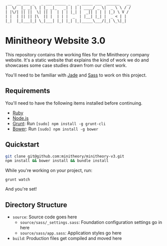 ```
 __  __ ___ _   _ ___ _____ _   _ _____ ___  ______   __
|  \/  |_ _| \ | |_ _|_   _| | | | ____/ _ \|  _ \ \ / /
| |\/| || ||  \| || |  | | | |_| |  _|| | | | |_) \ V /
| |  | || || |\  || |  | | |  _  | |__| |_| |  _ < | |  
|_|  |_|___|_| \_|___| |_| |_| |_|_____\___/|_| \_\|_|
```

# Minitheory Website 3.0

This repository contains the working files for the Minitheory company website.
It's a static website that explains the kind of work we do and showcases some
case studies drawn from our client work.

You'll need to be familiar with [Jade](http://jade-lang.com) and
[Sass](http://sass-lang.com/) to work on this project.

## Requirements

You'll need to have the following items installed before continuing.

  * [Ruby](http://www.ruby-lang.org/)
  * [Node.js](http://nodejs.org)
  * [Grunt](http://gruntjs.com/): Run `[sudo] npm install -g grunt-cli`
  * [Bower](http://bower.io): Run `[sudo] npm install -g bower`

## Quickstart

```bash
git clone git@github.com:minitheory/minitheory-v3.git
npm install && bower install && bundle install
```

While you're working on your project, run:

```
grunt watch
```

And you're set!

## Directory Structure

  * `source`: Source code goes here
    * `source/sass/_settings.sass`: Foundation configuration settings go in here
    * `source/sass/app.sass`: Application styles go here
  * `build`: Production files get compiled and moved here
